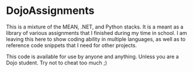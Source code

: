 # DojoAssignments
This is a mixture of the MEAN, .NET, and Python stacks. It is a meant as a library of various assignments
that I finished during my time in school. I am leaving this here to show coding ability in multiple
languages, as well as to reference code snippets that I need for other projects.

This code is available for use by anyone and anything. Unless you are a Dojo student. Try not to cheat too much ;) 